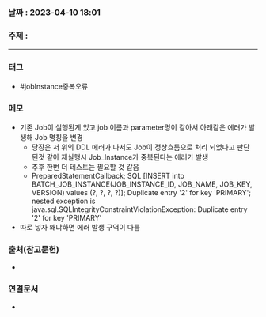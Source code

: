 ### 날짜 : 2023-04-10 18:01
### 주제 :
---
### 태그
* #jobInstance중복오류

### 메모
* 기존 Job이 실행된게 있고 job 이름과 parameter명이 같아서 아래같은 에러가 발생해 Job 명칭을 변경
	* 당장은 저 위의 DDL 에러가 나서도 Job이 정상흐름으로 처리 되었다고 판단 된것 같아 재실행시 Job_Instance가 중복된다는 에러가 발생
	* 추후 한번 더 테스트는 필요할 것 같음
	* PreparedStatementCallback; SQL [INSERT into BATCH_JOB_INSTANCE(JOB_INSTANCE_ID, JOB_NAME, JOB_KEY, VERSION) values (?, ?, ?, ?)]; Duplicate entry '2' for key 'PRIMARY'; nested exception is java.sql.SQLIntegrityConstraintViolationException: Duplicate entry '2' for key 'PRIMARY'
* 따로 넣자 왜냐하면 에러 발생 구역이 다름

### 출처(참고문헌)
-  

### 연결문서
- 
